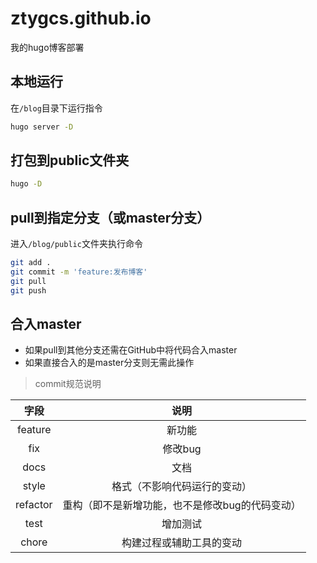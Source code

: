 # ztygcs.github.io
我的hugo博客部署

## 本地运行
在`/blog`目录下运行指令
```bash
hugo server -D
```

## 打包到public文件夹
```bash
hugo -D
```

## pull到指定分支（或master分支）
进入`/blog/public`文件夹执行命令
```bash
git add .
git commit -m 'feature:发布博客'
git pull
git push
```

## 合入master
- 如果pull到其他分支还需在GitHub中将代码合入master
- 如果直接合入的是master分支则无需此操作

> commit规范说明

|字段|说明|
|:-:|:-:|
|feature|新功能|
|fix|修改bug|
|docs|文档|
|style|格式（不影响代码运行的变动）|
|refactor|重构（即不是新增功能，也不是修改bug的代码变动）|
|test|增加测试|
|chore|构建过程或辅助工具的变动|

